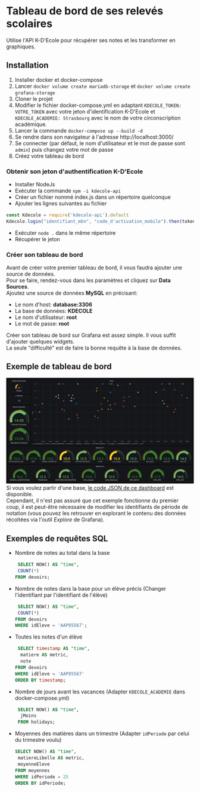 # Tableau de bord de ses relevés scolaires

Utilise l'API K-D'Ecole pour récupérer ses notes et les transformer en graphiques.

## Installation

1. Installer docker et docker-compose
1. Lancer `docker volume create mariadb-storage` et `docker volume create grafana-storage`
1. Cloner le projet
1. Modifier le fichier docker-compose.yml en adaptant `KDECOLE_TOKEN: VOTRE_TOKEN` avec votre jeton d'identification K-D'Ecole et `KDECOLE_ACADEMIE: Strasbourg` avec le nom de votre circonscription académique.
1. Lancer la commande `docker-compose up --build -d`
1. Se rendre dans son navigateur à l'adresse http://localhost:3000/
1. Se connecter (par défaut, le nom d'utilisateur et le mot de passe sont `admin`) puis changez votre mot de passe
1. Créez votre tableau de bord

### Obtenir son jeton d'authentification  K-D'Ecole

* Installer NodeJs
* Exécuter la commande ```npm -i kdecole-api```
* Créer un fichier nommé index.js dans un répertoire quelconque
* Ajouter les lignes suivantes au fichier

```js
const Kdecole = require('kdecole-api').default
Kdecole.login("identifiant_mbn", "code_d'activation_mobile").then(token => console.log(token))
```

* Exécuter ```node .``` dans le même répertoire
* Récupérer le jeton

### Créer son tableau de bord

Avant de créer votre premier tableau de bord, il vous faudra ajouter une source de données.  
Pour se faire, rendez-vous dans les paramètres et cliquez sur **Data Sources**.  
Ajoutez une source de données **MySQL** en précisant:

- Le nom d'host: **database:3306**
- La base de données: **KDECOLE**
- Le nom d'utilisateur: **root**
- Le mot de passe: **root**

Créer son tableau de bord sur Grafana est assez simple. Il vous suffit d'ajouter quelques widgets.  
La seule "difficulté" est de faire la bonne requête à la base de données.

## Exemple de tableau de bord

![gafana dashboard](https://github.com/maelgangloff/kdecole-docker-grafana/blob/master/doc/grafana_dashboard.png?raw=true)
Si vous voulez partir d'une
base, [le code JSON de ce dashboard](https://github.com/maelgangloff/kdecole-docker-grafana/raw/master/doc/grafana/provisioning/dashboards/Kdecole.json)
est disponible.  
Cependant, il n'est pas assuré que cet exemple fonctionne du premier coup, il est peut-être nécessaire de modifier les identifiants de période de notation (vous pouvez les retrouver en explorant le contenu des données récoltées via l'outil *Explore* de Grafana).

## Exemples de requêtes SQL

- Nombre de notes au total dans la base
   ```sql
    SELECT NOW() AS "time",
    COUNT(*) 
   FROM devoirs;
   ```
- Nombre de notes dans la base pour un élève précis (Changer l'identifiant par l'identifiant de l'élève)
   ```sql
    SELECT NOW() AS "time",
    COUNT(*)
   FROM devoirs
   WHERE idEleve = 'AAP05567';
   ```
- Toutes les notes d'un élève
   ```sql
    SELECT timestamp AS "time",
     matiere AS metric,
     note 
   FROM devoirs
   WHERE idEleve = 'AAP05567'
   ORDER BY timestamp;
   ```
- Nombre de jours avant les vacances (Adapter `KDECOLE_ACADEMIE` dans docker-compose.yml)
   ```sql
    SELECT NOW() AS "time",
     jMoins
    FROM holidays;
    ```
- Moyennes des matières dans un trimestre (Adapter `idPeriode` par celui du trimestre voulu)
    ```sql
    SELECT NOW() AS "time",
     matiereLibelle AS metric,
     moyenneEleve
    FROM moyennes
    WHERE idPeriode = 25
    ORDER BY idPeriode;
    ```
